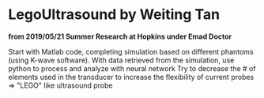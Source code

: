 # LegoUltrasound by Weiting Tan 
**from 2019/05/21
Summer Research at Hopkins under Emad Doctor**

Start with Matlab code, completing simulation based on different phantoms (using K-wave software).
With data retrieved from the simulation, use python to process and analyze with neural network
Try to decrease the # of elements used in the transducer to increase the flexibility of current probes => "LEGO" like ultrasound probe
